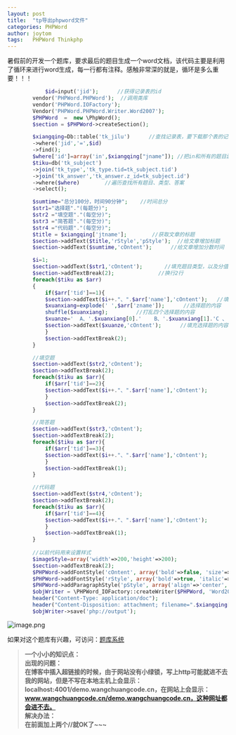 ```yaml
---
layout: post
title:  "tp导出phpword文件"
categories: PHPWord
author: joytom
tags:   PHPWord Thinkphp
---
```


暑假前的开发一个题库，要求最后的题目生成一个word文档，该代码主要是利用了循环来进行word生成，每一行都有注释。感触非常深的就是，循环是多么重要！！！
```php
       		$id=input('jid');      //获得记录表的id
		vendor('PHPWord.PHPWord');  //调用类库
		vendor('PHPWord.IOFactory');
		Vendor('PHPWord.PHPWord.Writer.Word2007');
		$PHPWord  =  new \PhpWord();
		$section = $PHPWord->createSection();

		$xiangqing=Db::table('tk_jilu')      //查找记录表，要下载那个表的记录
		->where('jid','=',$id)
		->find();
		$where['id']=array('in',$xiangqing["jname"]); //把in和所有的题目id放在一起
		$tiku=db('tk_subject')
		->join('tk_type','tk_type.tid=tk_subject.tid')
		->join('tk_answer','tk_answer.z_id=tk_subject.id')
		->where($where)        //遍历查找所有题目、类型、答案
		->select();        

		$sumtime="总分100分，时间90分钟";    //时间总分
		$str1="选择题"."(每题分)";
		$str2 ="填空题"."(每空分)";
		$str3 ="简答题"."(每空分)";
		$str4 ="代码题"."(每空分)";
		$title = $xiangqing['jtname'];        //获取文章的标题
		$section->addText($title,'rStyle','pStyle');  //给文章增加标题
		$section->addText($sumtime,'cOntent');      //给文章增加分数时间

		$i=1;
		$section->addText($str1,'cOntent');       //填充题目类型，以及分值
		$section->addTextBreak(2);              //换行2行
		foreach($tiku as $arr)
		{
			if($arr['tid']==1){
			$section->addText($i++."、".$arr['name'],'cOntent');   //填充选择题的题目内容
			$xuanxiang=explode(' ',$arr['zname']);      //选择题的内容
	        shuffle($xuanxiang);         //打乱四个选择题的内容
			$xuanze='  A、'.$xuanxiang[0].'    B、'.$xuanxiang[1].'C 、 '.$xuanxiang[2].'     D 、'.$xuanxiang[3];           //打乱后的内容放进数组里
			$section->addText($xuanze,'cOntent');      //填充选择题的内容
			}
			$section->addTextBreak(2);
		}

		//填空题
		$section->addText($str2,'cOntent');
		$section->addTextBreak(2);
		foreach($tiku as $arr){
			if($arr['tid']==2){
			$section->addText($i++."、".$arr['name'],'cOntent');
			}
			$section->addTextBreak(2);
		}

		//简答题
		$section->addText($str3,'cOntent');
		$section->addTextBreak(2);
		foreach($tiku as $arr){
			if($arr['tid']==3){
			$section->addText($i++."、".$arr['name'],'cOntent');
			}
			$section->addTextBreak(1);
		}

		//代码题
		$section->addText($str4,'cOntent');
		$section->addTextBreak(2);
		foreach($tiku as $arr){
			if($arr['tid']==4){
			$section->addText($i++."、".$arr['name'],'cOntent');
			}
			$section->addTextBreak(1);
		}
		
		//以前代码用来设置样式
		$imageStyle=array('width'=>200,'height'=>200);   
		$section->addTextBreak(2);
		$PHPWord->addFontStyle('cOntent', array('bold'=>false, 'size'=>12));
		$PHPWord->addFontStyle('rStyle', array('bold'=>true, 'italic'=>false, 'size'=>16,'align'=>'center'));
		$PHPWord->addParagraphStyle('pStyle', array('align'=>'center', 'spaceAfter'=>100));
		$objWriter = \PHPWord_IOFactory::createWriter($PHPWord, 'Word2007');
		header("Content-Type: application/doc");
		header("Content-Disposition: attachment; filename=".$xiangqing['jtname'].date("Y-m-d H：i：s").".doc");  //生成文件名外加日期
		$objWriter->save('php://output');
```
![image.png](https://upload-images.jianshu.io/upload_images/13570975-10f952e896a8fb80.png?imageMogr2/auto-orient/strip%7CimageView2/2/w/1240)

如果对这个题库有兴趣，可访问：[题库系统](//demo.wangchuangcode.cn)

>**一个小小的知识点：<br/>出现的问题：<br/>在博客中插入超链接的时候，由于网站没有小绿锁，写上http可能就进不去我的网站，但是不写在本地主机上会显示：localhost:4001/demo.wangchuangcode.cn，在网站上会显示：www.wangchuangcode.cn/demo.wangchuangcode.cn，这种网址都会进不去。<br/>解决办法：<br/>在前面加上两个//就OK了~~~**